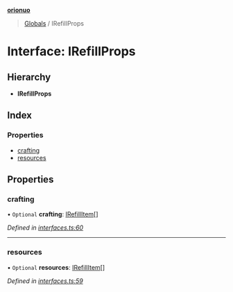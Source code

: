 **[orionuo](../README.md)**

> [Globals](../globals.md) / IRefillProps

# Interface: IRefillProps

## Hierarchy

* **IRefillProps**

## Index

### Properties

* [crafting](irefillprops.md#crafting)
* [resources](irefillprops.md#resources)

## Properties

### crafting

• `Optional` **crafting**: [IRefillItem](irefillitem.md)[]

*Defined in [interfaces.ts:60](https://github.com/msviha/orionuo/blob/6f2627d/src/interfaces.ts#L60)*

___

### resources

• `Optional` **resources**: [IRefillItem](irefillitem.md)[]

*Defined in [interfaces.ts:59](https://github.com/msviha/orionuo/blob/6f2627d/src/interfaces.ts#L59)*
